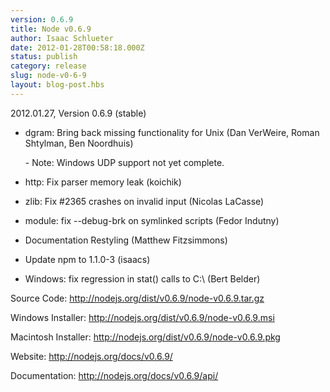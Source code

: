```yaml
---
version: 0.6.9
title: Node v0.6.9
author: Isaac Schlueter
date: 2012-01-28T00:58:18.000Z
status: publish
category: release
slug: node-v0-6-9
layout: blog-post.hbs
---
```


<p>2012.01.27, Version 0.6.9 (stable)</p>

<ul>
<li>
<p>dgram: Bring back missing functionality for Unix (Dan VerWeire,
Roman Shtylman, Ben Noordhuis)</p>
<p>- Note: Windows UDP support not yet complete.</p></li>
<li><p>http: Fix parser memory leak (koichik)</p></li>
<li><p>zlib: Fix #2365 crashes on invalid input (Nicolas LaCasse)</p></li>
<li><p>module: fix --debug-brk on symlinked scripts (Fedor Indutny)</p></li>
<li><p>Documentation Restyling (Matthew Fitzsimmons)</p></li>
<li><p>Update npm to 1.1.0-3 (isaacs)</p></li>
<li><p>Windows: fix regression in stat() calls to C:\ (Bert Belder)</p></li>
</ul><p>Source Code: <a href="http://nodejs.org/dist/v0.6.9/node-v0.6.9.tar.gz">http://nodejs.org/dist/v0.6.9/node-v0.6.9.tar.gz</a></p>

<p>Windows Installer: <a href="http://nodejs.org/dist/v0.6.9/node-v0.6.9.msi">http://nodejs.org/dist/v0.6.9/node-v0.6.9.msi</a></p>

<p>Macintosh Installer: <a href="http://nodejs.org/dist/v0.6.9/node-v0.6.9.pkg">http://nodejs.org/dist/v0.6.9/node-v0.6.9.pkg</a></p>

<p>Website: <a href="http://nodejs.org/docs/v0.6.9/">http://nodejs.org/docs/v0.6.9/</a></p>

<p>Documentation: <a href="http://nodejs.org/docs/v0.6.9/api/">http://nodejs.org/docs/v0.6.9/api/</a></p>
